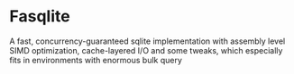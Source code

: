 # Fasqlite
A fast, concurrency-guaranteed sqlite implementation with assembly level SIMD optimization, cache-layered I/O and some tweaks, which especially fits in environments with enormous bulk query
